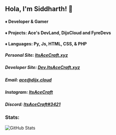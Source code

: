 ## Hola, I'm Siddharth! 👋

#### ♦ Developer & Gamer
#### ♦ Projects: Ace's DevLand, DijxCloud and FyreDevs
#### ♦ Languages: Py, Js, HTML, CSS, & PHP

##### Personal Site: [ItsAceCraft.xyz](https://itsacecraft.xyz)
##### Developer Site: [Dev.ItsAceCraft.xyz](https://dev.itsacecraft.xyz)
##### Email: ace@dijx.cloud
##### Instagram: [ItsAceCraft](https://www.instagram.com/ItsAceCraft/)
##### Discord: [ItsAceCraft#3421](https://discord.gg/6wmDX5CyYT)

### Stats:
![GitHub Stats](https://github-readme-stats.vercel.app/api?username=AceAlt&count_private=true&show_icons=true&hide=issues&theme=material-palenight&hide_border=true&locale=en)
